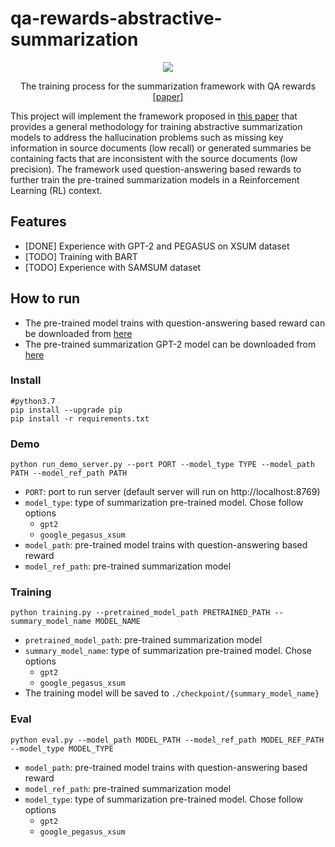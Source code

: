 # qa-rewards-abstractive-summarization
<p align = "center">
<img src = "https://i.imgur.com/jMh44dK.png">
</p>
<p align = "center">
The training process for the summarization framework with QA rewards <a href="https://aclanthology.org/2021.findings-emnlp.47.pdf">[paper]</a>
</p>
This project will implement the framework proposed in <a href="https://aclanthology.org/2021.findings-emnlp.47.pdf">this paper</a> that provides a general methodology for training abstractive summarization models to address the hallucination problems
such as missing key information in source documents (low recall) or generated summaries be
containing facts that are inconsistent with the source documents (low precision). The framework used question-answering based rewards to further train the pre-trained summarization
models in a Reinforcement Learning (RL) context.

## Features

- [DONE] Experience with GPT-2 and PEGASUS on XSUM dataset
- [TODO] Training with BART 
- [TODO] Experience with SAMSUM dataset

## How to run

- The pre-trained model trains with question-answering based reward can be downloaded from <a href='https://drive.google.com/drive/folders/1-zYEyohanDyyMFZmgnfozLxqwxmN2ydc?usp=sharing'>here</a>
- The pre-trained summarization GPT-2 model can be downloaded from <a href='https://drive.google.com/drive/folders/1i7ZoxNiTyFm6_i7AMLdLK17b-U9muKqd?usp=sharing'>here</a>

### Install 

    #python3.7
    pip install --upgrade pip
    pip install -r requirements.txt

### Demo
    
    python run_demo_server.py --port PORT --model_type TYPE --model_path PATH --model_ref_path PATH

- `PORT`: port to run server (default server will run on http://localhost:8769)
- `model_type`: type of summarization pre-trained model. Chose follow options
  + `gpt2`
  + `google_pegasus_xsum`
- `model_path`: pre-trained model trains with question-answering based reward 
- `model_ref_path`: pre-trained summarization model 

### Training
    
    python training.py --pretrained_model_path PRETRAINED_PATH --summary_model_name MODEL_NAME

- `pretrained_model_path`: pre-trained summarization model
- `summary_model_name`: type of summarization pre-trained model. Chose options
  + `gpt2`
  + `google_pegasus_xsum`
- The training model will be saved to `./checkpoint/{summary_model_name}`

### Eval
    
    python eval.py --model_path MODEL_PATH --model_ref_path MODEL_REF_PATH --model_type MODEL_TYPE

- `model_path`: pre-trained model trains with question-answering based reward
- `model_ref_path`: pre-trained summarization model
- `model_type`: type of summarization pre-trained model. Chose follow options
  + `gpt2`
  + `google_pegasus_xsum`